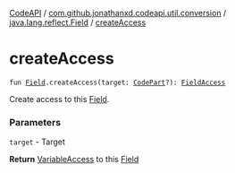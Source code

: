 [CodeAPI](../../index.md) / [com.github.jonathanxd.codeapi.util.conversion](../index.md) / [java.lang.reflect.Field](index.md) / [createAccess](.)

# createAccess

`fun `[`Field`](http://docs.oracle.com/javase/6/docs/api/java/lang/reflect/Field.html)`.createAccess(target: `[`CodePart`](../../com.github.jonathanxd.codeapi/-code-part/index.md)`?): `[`FieldAccess`](../../com.github.jonathanxd.codeapi.base/-field-access/index.md)

Create access to this [Field](http://docs.oracle.com/javase/6/docs/api/java/lang/reflect/Field.html).

### Parameters

`target` - Target

**Return**
[VariableAccess](../../com.github.jonathanxd.codeapi.base/-variable-access/index.md) to this [Field](http://docs.oracle.com/javase/6/docs/api/java/lang/reflect/Field.html)

